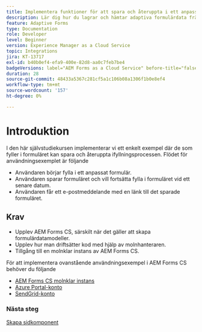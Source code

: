 ```yaml
---
title: Implementera funktioner för att spara och återuppta i ett anpassat formulär
description: Lär dig hur du lagrar och hämtar adaptiva formulärdata från Azure-lagringskontot.
feature: Adaptive Forms
type: Documentation
role: Developer
level: Beginner
version: Experience Manager as a Cloud Service
topic: Integrations
jira: KT-13717
exl-id: b40b0ef4-efa9-400e-82d8-aa0c7feb7be4
badgeVersions: label="AEM Forms as a Cloud Service" before-title="false"
duration: 28
source-git-commit: 48433a5367c281cf5a1c106b08a1306f1b0e8ef4
workflow-type: tm+mt
source-wordcount: '157'
ht-degree: 0%

---
```


# Introduktion

I den här självstudiekursen implementerar vi ett enkelt exempel där de som fyller i formuläret kan spara och återuppta ifyllningsprocessen. Flödet för användningsexemplet är följande

* Användaren börjar fylla i ett anpassat formulär.
* Användaren sparar formuläret och vill fortsätta fylla i formuläret vid ett senare datum.
* Användaren får ett e-postmeddelande med en länk till det sparade formuläret.

## Krav

* Upplev AEM Forms CS, särskilt när det gäller att skapa formulärdatamodeller.
* Upplev hur man driftsätter kod med hjälp av molnhanteraren.
* Tillgång till en molnklar instans av AEM Forms CS.

För att implementera ovanstående användningsexempel i AEM Forms CS behöver du följande

* [AEM Forms CS molnklar instans](https://experienceleague.adobe.com/docs/experience-manager-learn/cloud-service/forms/developing-for-cloud-service/intellij-and-aem-sync.html?lang=en#set-up-aem-author-instance)
* [Azure Portal-konto](https://portal.azure.com/)
* [SendGrid-konto](https://sendgrid.com/)

### Nästa steg

[Skapa sidkomponent](./page-component.md)
